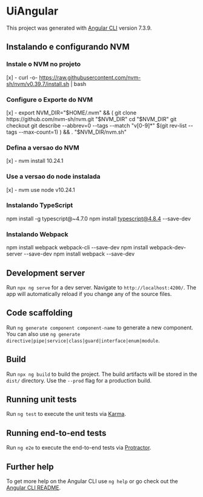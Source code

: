 # UiAngular

This project was generated with [Angular CLI](https://github.com/angular/angular-cli) version 7.3.9.

## Instalando e configurando NVM

### Instale o NVM no projeto
[x] - curl -o- https://raw.githubusercontent.com/nvm-sh/nvm/v0.39.7/install.sh | bash

### Configure o Exporte do NVM
[x] - export NVM_DIR="$HOME/.nvm" && ( git clone https://github.com/nvm-sh/nvm.git "$NVM_DIR" cd "$NVM_DIR" git checkout git describe --abbrev=0 --tags --match "v[0-9]*" $(git rev-list --tags --max-count=1) ) && . "$NVM_DIR/nvm.sh"

### Defina a versao do NVM
[x] - nvm install 10.24.1

### Use a versao do node instalada
[x] - nvm use node v10.24.1

### Instalando TypeScript
npm install -g typescript@~4.7.0 npm install typescript@4.8.4 --save-dev

### Instalando Webpack
npm install webpack webpack-cli --save-dev npm install webpack-dev-server --save-dev npm install webpack --save-dev

## Development server

Run `npx ng serve` for a dev server. Navigate to `http://localhost:4200/`. The app will automatically reload if you change any of the source files.

## Code scaffolding

Run `ng generate component component-name` to generate a new component. You can also use `ng generate directive|pipe|service|class|guard|interface|enum|module`.

## Build

Run `npx ng build` to build the project. The build artifacts will be stored in the `dist/` directory. Use the `--prod` flag for a production build.

## Running unit tests

Run `ng test` to execute the unit tests via [Karma](https://karma-runner.github.io).

## Running end-to-end tests

Run `ng e2e` to execute the end-to-end tests via [Protractor](http://www.protractortest.org/).

## Further help

To get more help on the Angular CLI use `ng help` or go check out the [Angular CLI README](https://github.com/angular/angular-cli/blob/master/README.md).
